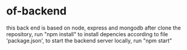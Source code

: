# of-backend
this back end is based on node, express and mongodb
after clone the repository, run "npm install" to install depencies according to file 'package.json', to start the backend server locally, run
"npm start"
